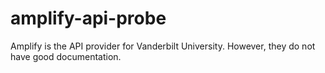 # amplify-api-probe
Amplify is the API provider for Vanderbilt University. However, they do not have good documentation. 
